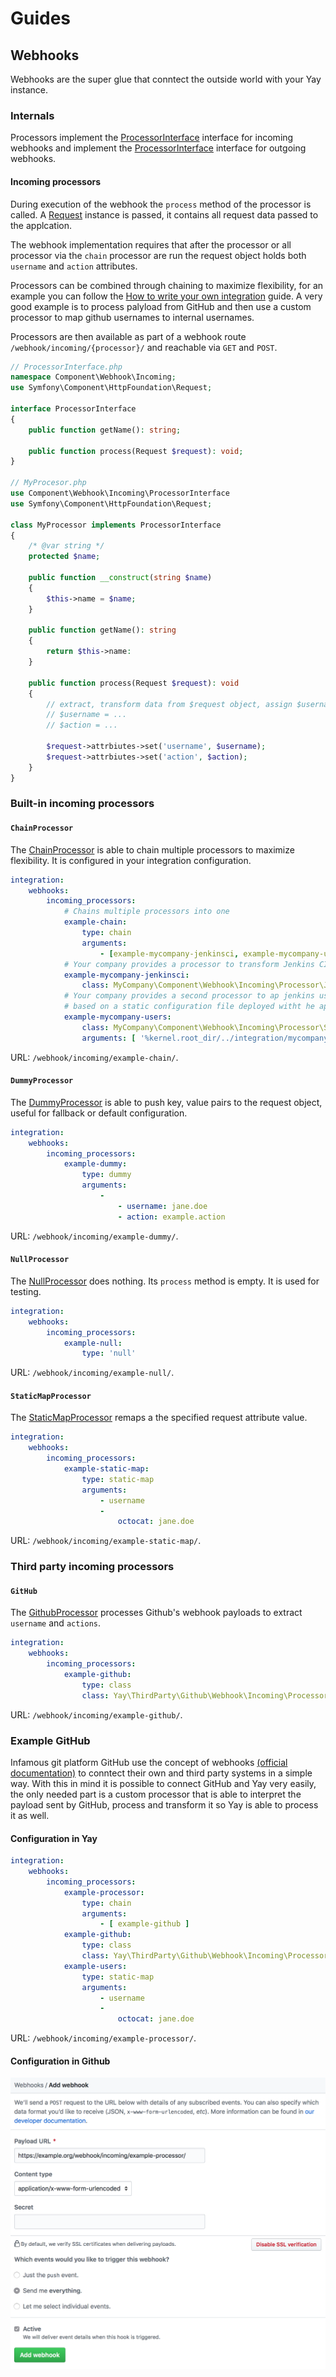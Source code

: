 # Guides #

## Webhooks ##

Webhooks are the super glue that conntect the outside world with your Yay instance.

### Internals

Processors implement the [ProcessorInterface](../../src/Component/Webhook/Incoming/ProcessorInterface.php) interface for incoming webhooks and implement the [ProcessorInterface](../../src/Component/Webhook/Outgoing/ProcessorInterface.php) interface for outgoing webhooks.

#### Incoming processors

During execution of the webhook the `process` method of the processor is called. A [Request](http://api.symfony.com/master/Symfony/Component/HttpFoundation/Request.html) instance is passed, it contains all request data passed to the applcation.

The webhook implementation requires that after the processor or all processor via the `chain` processor are run the request object holds both `username` and `action` attributes.

Processors can be combined through chaining to maximize flexibility, for an example you can follow the [How to write your own integration](integrations.md) guide. A very good example is to process palyload from GitHub and then use a custom processor to map github usernames to internal usernames.

Processors are then available as part of a webhook route `/webhook/incoming/{processor}/` and reachable via `GET` and `POST`.


```php
// ProcessorInterface.php
namespace Component\Webhook\Incoming;
use Symfony\Component\HttpFoundation\Request;

interface ProcessorInterface
{
    public function getName(): string;

    public function process(Request $request): void;
}

// MyProcesor.php
use Component\Webhook\Incoming\ProcessorInterface
use Symfony\Component\HttpFoundation\Request;

class MyProcessor implements ProcessorInterface
{
    /* @var string */
    protected $name;

    public function __construct(string $name)
    {
        $this->name = $name;
    }

    public function getName(): string
    {
        return $this->name:
    }

    public function process(Request $request): void
    {
        // extract, transform data from $request object, assign $username and $action
        // $username = ...
        // $action = ...

        $request->attrbiutes->set('username', $username);
        $request->attrbiutes->set('action', $action);
    }
}
```

### Built-in incoming processors

#### `ChainProcessor`

The [ChainProcessor](../../src/Component/Webhook/Incoming/Processor/ChainProcessor.php) is able to chain multiple processors to maximize flexibility. It is configured in your integration configuration.

```yml
integration:
    webhooks:
        incoming_processors:
            # Chains multiple processors into one
            example-chain:
                type: chain
                arguments:
                    - [example-mycompany-jenkinsci, example-mycompany-users]
            # Your company provides a processor to transform Jenkins CI payloads
            example-mycompany-jenkinsci:
                class: MyCompany\Component\Webhook\Incoming\Processor\JenkinsProcessor
            # Your company provides a second processor to ap jenkins users to Yay players
            # based on a static configuration file deployed witht he application
            example-mycompany-users:
                class: MyCompany\Component\Webhook\Incoming\Processor\StaticUserProcessor
                arguments: [ '%kernel.root_dir/../integration/mycompany/users.yml%' ]
```
URL:  `/webhook/incoming/example-chain/`.

#### `DummyProcessor`

The [DummyProcessor](../../src/Component/Webhook/Incoming/Processor/DummyProcessor.php) is able to push key, value pairs to the request object, useful for fallback or default configuration.

```yml
integration:
    webhooks:
        incoming_processors:
            example-dummy:
                type: dummy
                arguments:
                    -
                        - username: jane.doe
                        - action: example.action
```
URL:  `/webhook/incoming/example-dummy/`.

#### `NullProcessor`

The [NullProcessor](../../src/Component/Webhook/Incoming/Processor/NullProcessor.php) does nothing. Its `process` method is empty. It is used for testing.

```yml
integration:
    webhooks:
        incoming_processors:
            example-null:
                type: 'null'
```
URL:  `/webhook/incoming/example-null/`.

#### `StaticMapProcessor`

The [StaticMapProcessor](../../src/Component/Webhook/Incoming/Processor/StaticMapProcessor.php) remaps a the specified request attribute value.

```yml
integration:
    webhooks:
        incoming_processors:
            example-static-map:
                type: static-map
                arguments:
                    - username
                    -
                        octocat: jane.doe
```
URL:  `/webhook/incoming/example-static-map/`.

### Third party incoming processors

#### `GitHub`

The [GithubProcessor](../../src/ThirdParty/Github/Webhook/Incoming/Processor/GithubProcessor.php) processes Github's webhook payloads to extract `username` and `actions`.

```yml
integration:
    webhooks:
        incoming_processors:
            example-github:
                type: class
                class: Yay\ThirdParty\Github\Webhook\Incoming\Processor\GithubProcessor
```
URL:  `/webhook/incoming/example-github/`.

### Example GitHub

Infamous git platform GitHub use the concept of webhooks [(official documentation)](https://developer.github.com/webhooks/) to conntect their own and third party systems in a simple way. With this in mind it is possible to connect GitHub and Yay very easily, the only needed part is a custom processor that is able to interpret the payload sent by GitHub, process and transform it so Yay is able to process it as well.

#### Configuration in Yay

```yml
integration:
    webhooks:
        incoming_processors:
            example-processor:
                type: chain
                arguments:
                    - [ example-github ]
            example-github:
                type: class
                class: Yay\ThirdParty\Github\Webhook\Incoming\Processor\GithubProcessor
            example-users:
                type: static-map
                arguments:
                    - username
                    -
                        octocat: jane.doe
```
URL:  `/webhook/incoming/example-processor/`.

#### Configuration in Github

![Github Webhook Configuration](../../docs/src/github-webhook.png)

